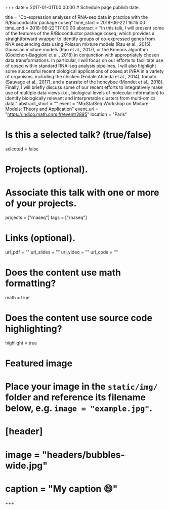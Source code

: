 +++
date = 2017-01-01T00:00:00  # Schedule page publish date.

title = "Co-expression analyses of RNA-seq data in practice with the R/Bioconductor package coseq"
time_start = 2018-06-22T16:15:00
time_end = 2018-06-22T17:00:00
abstract = "In this talk, I will present some of the features of the R/Bioconductor package coseq, which provides a straightforward wrapper to identify groups of co-expressed genes from RNA sequencing data using Poisson mixture models (Rau et al., 2015), Gaussian mixture models (Rau et al., 2017), or the Kmeans algorithm (Godichon-Baggioni et al., 2018) in conjunction with appropriately chosen data transformations. In particular, I will focus on our efforts to facilitate use of coseq within standard RNA-seq analysis pipelines. I will also highlight some successful recent biological applications of coseq at INRA in a variety of organisms, including the chicken (Endale Ahanda et al., 2014), tomato (Sauvage et al., 2017), and a parasite of the honeybee (Mondet et al., 2018). Finally, I will briefly discuss some of our recent efforts to integratively make use of multiple data views (i.e., biological levels of molecular information) to identify biologically relevant and interpretable clusters from multi-omics data."
abstract_short = ""
event = "MixStatSeq Workshop on Mixture Models: Theory and Application"
event_url = "https://indico.math.cnrs.fr/event/2895"
location = "Paris"

# Is this a selected talk? (true/false)
selected = false

# Projects (optional).
#   Associate this talk with one or more of your projects.
projects = ["rnaseq"]
tags = ["rnaseq"]

# Links (optional).
url_pdf = ""
url_slides = ""
url_video = ""
url_code = ""

# Does the content use math formatting?
math = true

# Does the content use source code highlighting?
highlight = true

# Featured image
# Place your image in the `static/img/` folder and reference its filename below, e.g. `image = "example.jpg"`.
# [header]
# image = "headers/bubbles-wide.jpg"
# caption = "My caption :smile:"

+++

